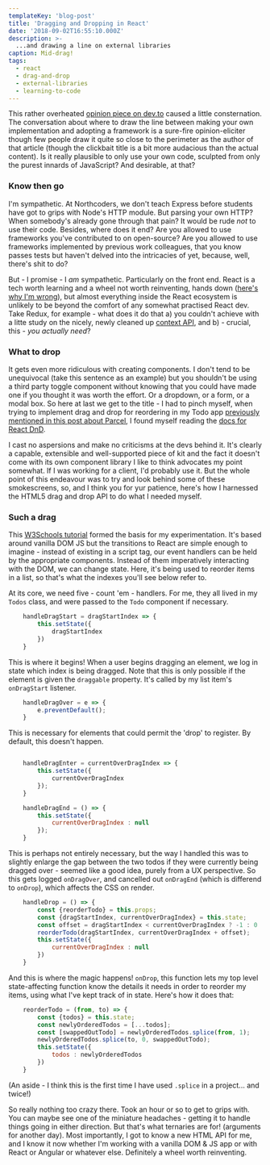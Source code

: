 ```yaml
---
templateKey: 'blog-post'
title: 'Dragging and Dropping in React'
date: '2018-09-02T16:55:10.000Z'
description: >-
  ...and drawing a line on external libraries
caption: Mid-drag!
tags:
  - react
  - drag-and-drop
  - external-libraries
  - learning-to-code
---
```


This rather overheated [opinion piece on dev.to](https://dev.to/gypsydave5/why-you-shouldnt-use-a-web-framework-3g24) caused a little consternation. The conversation about where to draw the line between making your own implementation and adopting a framework is a sure-fire opinion-eliciter though few people draw it quite so close to the perimeter as the author of that article (though the clickbait title is a bit more audacious than the actual content). Is it really plausible to only use your own code, sculpted from only the purest innards of JavaScript? And desirable, at that?

### Know then go

I'm sympathetic. At Northcoders, we don't teach Express before students have got to grips with Node's HTTP module. But parsing your own HTTP? When somebody's already gone through that pain? It would be rude _not_ to use their code. Besides, where does it end? Are you allowed to use frameworks you've contributed to on open-source? Are you allowed to use frameworks implemented by previous work colleagues, that you know passes tests but haven't delved into the intricacies of yet, because, well, there's shit to do?

But - I promise - I _am_ sympathetic. Particularly on the front end. React is a tech worth learning and a wheel not worth reinventing, hands down ([here's why I'm wrong](https://medium.com/@sweetpalma/gooact-react-in-160-lines-of-javascript-44e0742ad60f)), but almost everything inside the React ecosystem is unlikely to be beyond the comfort of any somewhat practised React dev. Take Redux, for example - what does it do that a) you couldn't achieve with a litte study on the nicely, newly cleaned up [context API](https://reactjs.org/docs/context.html), and b) - crucial, this - _you actually need_?

### What to drop

It gets even more ridiculous with creating components. I don't tend to be unequivocal (take this sentence as an example) but you shouldn't be using a third party toggle component without knowing that you could have made one if you thought it was worth the effort. Or a dropdown, or a form, or a modal box. So here at last we get to the title - I had to pinch myself, when trying to implement drag and drop for reordering in my Todo app [previously mentioned in this post about Parcel](https://www.jrcode.co.uk/blog/2018-08-10-getting-going-with-parcel/), I found myself reading the [docs for React DnD](http://react-dnd.github.io/react-dnd/).

I cast no aspersions and make no criticisms at the devs behind it. It's clearly a capable, extensible and well-supported piece of kit and the fact it doesn't come with its own component library I like to think advocates my point somewhat. If I was working for a client, I'd probably use it. But the whole point of this endeavour was to try and look behind some of these smokescreens, so, and I think you for yur patience, here's how I harnessed the HTML5 drag and drop API to do what I needed myself.

### Such a drag

This [W3Schools tutorial](https://www.w3schools.com/html/html5_draganddrop.asp) formed the basis for my experimentation. It's based around vanilla DOM JS but the transitions to React are simple enough to imagine - instead of existing in a script tag, our event handlers can be held by the appropriate components. Instead of them imperatively interacting with the DOM, we can change state. Here, it's being used to reorder items in a list, so that's what the indexes you'll see below refer to.

At its core, we need five - count 'em - handlers. For me, they all lived in my `Todos` class, and were passed to the `Todo` component if necessary.

```js
    handleDragStart = dragStartIndex => {
        this.setState({
            dragStartIndex
        })
    }
```

This is where it begins! When a user begins dragging an element, we log in state which index is being dragged. Note that this is only possible if the element is given the `draggable` property. It's called by my list item's `onDragStart` listener.

```js
    handleDragOver = e => {
        e.preventDefault();
    }
```

This is necessary for elements that could permit the 'drop' to register. By default, this doesn't happen.

```js

    handleDragEnter = currentOverDragIndex => {
        this.setState({
            currentOverDragIndex
        });
    }

    handleDragEnd = () => {
        this.setState({
            currentOverDragIndex : null
        });
    }
```

This is perhaps not entirely necessary, but the way I handled this was to slightly enlarge the gap between the two todos if they were currently being dragged over - seemed like a good idea, purely from a UX perspective. So this gets logged `onDragOver`, and cancelled out `onDragEnd` (which is differend to `onDrop`), which affects the CSS on render.

```js
    handleDrop = () => {
        const {reorderTodo} = this.props;
        const {dragStartIndex, currentOverDragIndex} = this.state;
        const offset = dragStartIndex < currentOverDragIndex ? -1 : 0
        reorderTodo(dragStartIndex, currentOverDragIndex + offset);
        this.setState({
            currentOverDragIndex : null
        })
    }
```

And this is where the magic happens! `onDrop`, this function lets my top level state-affecting function know the details it needs in order to reorder my items, using what I've kept track of in state. Here's how it does that:

```js
    reorderTodo = (from, to) => {
        const {todos} = this.state;
        const newlyOrderedTodos = [...todos];
        const [swappedOutTodo] = newlyOrderedTodos.splice(from, 1);
        newlyOrderedTodos.splice(to, 0, swappedOutTodo);
        this.setState({
            todos : newlyOrderedTodos
        })
    }
```

(An aside - I think this is the first time I have used `.splice` in a project... and twice!)

So really nothing too crazy there. Took an hour or so to get to grips with. You can maybe see one of the miniature headaches - getting it to handle things going in either direction. But that's what ternaries are for! (arguments for another day). Most importantly, I got to know a new HTML API for me, and I know it now whether I'm working with a vanilla DOM & JS app or with React or Angular or whatever else. Definitely a wheel worth reinventing.